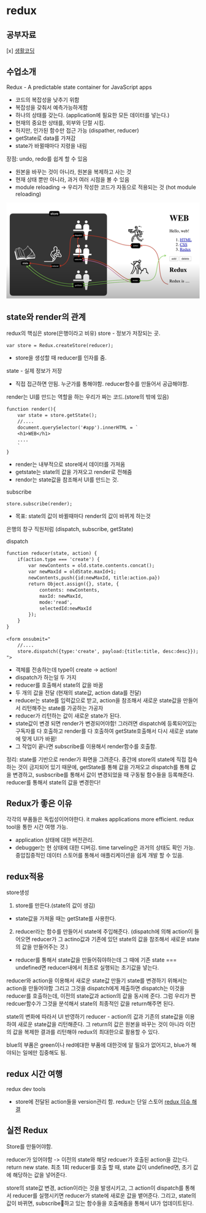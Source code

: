 # redux

## 공부자료
[x] [생활코딩](https://www.opentutorials.org/module/4078)

## 수업소개
Redux - A predictable state container for JavaScript apps
- 코드의 복잡성을 낮추기 위함
- 복잡성을 갖춰서 예측가능하게함
- 하나의 상태를 갖는다. (application에 필요한 모든 데이터를 넣는다.)
- 현재의 중요한 상태를, 외부와 단절 시킴. 
 - 하지만, 인가된 함수만 접근 가능 (dispather, reducer)
 - getState로 data를 가져감
 - state가 바뀔때마다 지령을 내림

장점:
undo, redo를 쉽게 할 수 있음
- 원본을 바꾸는 것이 아니라, 원본을 복제하고 사는 것
- 현재 상태 뿐만 아니라, 과거 여러 시점을 볼 수 있음
- module reloading -> 우리가 작성한 코드가 자동으로 적용되는 것 (hot module reloading)

![redux_map](images/reduxmap.png)

## state와 render의 관계
redux의 핵심은 store(은행이라고 비유)
store - 정보가 저장되는 곳.
```
var store = Redux.createStore(reducer);

```
- store을 생성할 때 reducer를 인자를 줌.

state - 실제 정보가 저장
- 직접 접근하면 안됨. 누군가를 통해야함.
reducer함수를 만들어서 공급해야함.

render는 UI를 만드는 역할을 하는 우리가 짜는 코드.(store의 밖에 있음)
```
function render(){
    var state = store.getState();
    //....
    document.querySelector('#app').innerHTML = `
    <h1>WEB</h1>
    ....
    `
}
```
- render는 내부적으로 store에서 데이터를 가져옴 
 - getstate는 state의 값을 가져오고 render로 전해줌
- rendor는 state값을 참조해서 UI를 만드는 것.

subscribe
```
store.subscribe(render);
```
- 목표: state의 값이 바뀔때마다 render의 값이 바뀌게 하는것

은행의 창구 직원처럼 (dispatch, subscribe, getState)

dispatch
```
function reducer(state, action) {
    if(action.type === 'create') {
        var newContents = old.state.contents.concat();
        var newMaxId = oldState.maxId+1;
        newContents,push({id:newMaxId, title:action.pa})
        return Object.assign({}, state, {
            contents: newContents,
            maxId: newMaxId,
            mode:'read',
            selectedId:newMaxId
        });
    }
}

<form onsubmit="
    //....
    store.dispatch({type:'create', payload:{title:title, desc:desc}});
">
```
- 객체를 전송하는데 type이 create -> action!
- dispatch가 하는일 두 가지
 - reducer를 호출해서 state의 값을 바꿈
  - 두 개의 값을 전달 (현재의 state값, action data를 전달)
  - reducer는 state를 입력값으로 받고, action을 참조해서 새로운 state값을 만들어서 리턴해주는 state를 가공하는 가공자
  - reducer가 리턴하는 값이 새로운 state가 된다.
  - state값이 변경 되면 render가 변경되어야함! 그러려면 dispatch에 등록되어있는 구독자를 다 호출하고 render를 다 호출하여 getState호출해서 다시 새로운 state에 맞게 UI가 바뀜!
 - 그 작업이 끝나면 subscribe를 이용해서 render함수를 호출함.

정리: state를 기반으로 render가 화면을 그려준다. 중간에 store의 state에 직접 접속하는 것이 금지되어 있기 때문에, getState를 통해 값을 가져오고 dispatch를 통해 값을 변경하고, susbscribe를 통해서 값이 변경되었을 때 구동될 함수들을 등록해준다. reducer를 통해서 state의 값을 변경한다!

## Redux가 좋은 이유
각각의 부품들은 독립성이어야한다.
it makes applications more efficient.
redux tool을 통한 시간 여행 가능.
- application 상태에 대한 버전관리.
- debugger는 현 상태에 대한 디버깅. time tarveling은 과거의 상태도 확인 가능.
중압집중적인 데이터 스토어를 통해서 애플리케이션을 쉽게 개발 할 수 있음.

## redux적용

store생성
1. store를 만든다.(state의 값이 생김)
 - state값을 가져올 때는 getState를 사용한다.
2. reducer라는 함수를 만들어서 state에 주입해준다. (dispatch에 의해 action이 들어오면 reducer가 그 actino값과 기존에 있던 state의 값을 참조해서 새로운 state의 값을 만들어주는 것.)
 -  reducer를 통해서 state값을 만들어줘야하는데 그 때에 기존 state === undefined면 reducer내에서 최초로 실행되는 초기값을 넣는다. 

reducer와 action을 이용해서 새로운 state값 만들기
state를 변경하기 위해서는 action을 만들어야함
그리고 그것을 dispatch에게 제출하면 dispatch는 이것을 reducer를 호출하는데, 이전의 state값과 action의 값을 동시에 준다.
그럼 우리가 짠 redcuer함수가 그것을 분석해서 state의 최종적인 값을 return해주면 된다.

state의 변화에 따라서 UI 반영하기
reducer - action의 값과 기존의 state값을 이용하여 새로운 state값을 리턴해준다. 그 return의 값은 원본을 바꾸는 것이 아니라 이전의 값을 복제한 결과를 리턴해야 redux의 최대한으로 활용할 수 있다.

blue의 부품은 green이나 red에대한 부품에 대한것에 알 필요가 없어지고, blue가 해야되는 일에만 집중해도 됨.

## redux 시간 여행
redux dev tools
- store에 전달된 action들을 version관리 함.
redux는 단일 스토어
[redux 이슈 해결](https://writingdeveloper.tistory.com/305)

## 실전 Redux
Store를 만들어야함.


reducer가 있어야함 -> 이전의 state와 해당 redcuer가 호출된 action을 갔는다. return new state. 최초 1회 reducer를 호출 할 때, state 값이 undefined면, 초기 값에 해당하는 값을 넣어준다.

store의 state값 변경, action이라는 것을 발생시키고, 그 action이 dispatch를 통해서 reducer를 실행시키면 reducer가 state에 새로운 값을 뱉어준다. 그리고, state의 값이 바뀌면, subscribe하고 있는 함수들을 호출해줌을 통해서 UI가 업데이트된다.